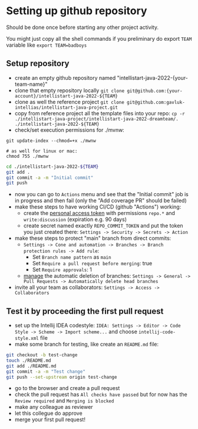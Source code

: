 # Setting up github repository

Should be done once before starting any other project activity.

You might just copy all the shell commands if you preliminary do export `TEAM` variable like `export TEAM=badboys`

## Setup repository

* create an empty github repository named "intellistart-java-2022-{your-team-name}"
* clone that empty repository locally `git clone git@github.com:{your-account}/intellistart-java-2022-${TEAM}`
* clone as well the reference project `git clone git@github.com:gavluk-intellias/intellistart-java-project.git`
* copy from reference project all the template files into your repo: `cp -r ./intellistart-java-project/intellistart-java-2022-dreamteam/. ./intellistart-java-2022-${TEAM}`
* check/set execution permissions for ./mvnw: 

```
git update-index --chmod=+x ./mwnw

# as well for linux or mac:
chmod 755 ./mwnw
```

```sh
cd ./intellistart-java-2022-${TEAM} 
git add . 
git commit -a -m "Initial commit" 
git push
```

* now you can go to `Actions` menu and see that the "Initial commit" job is in progress and then fail (only the "Add coverage PR" should be failed)
* make these steps to have working CI/CD (github "Actions") working:
  * create the [personal access token](https://github.com/settings/tokens) with permissions `repo.*` and `write:discussion` (expiration e.g. 90 days) 
  * create secret named exactly `REPO_COMMIT_TOKEN` and put the token you just created there: `Settings -> Security -> Secrets -> Action`
* make these steps to protect "main" branch from direct commits:
  * `Settings -> Cone and automation -> Branches -> Branch protection rules -> Add rule`:
    * Set `Branch name pattern` as `main`
    * Set `Require a pull request before merging`: true
    * Set `Require approvals`: 1
  * [manage](https://docs.github.com/en/repositories/configuring-branches-and-merges-in-your-repository/configuring-pull-request-merges/managing-the-automatic-deletion-of-branches) the automatic deletion of branches: `Settings -> General -> Pull Requests -> Automatically delete head branches`
* invite all your team as collaborators: `Settings -> Access -> Collaborators`


## Test it by proceeding the first pull request

* set up the Intellij IDEA codestyle: `IDEA: Settings -> Editor -> Code Style -> Scheme -> Import scheme...` and choose `intellij-code-style.xml` file
* make some branch for testing, like create an `README.md` file: 

```sh
git checkout -b test-change 
touch ./README.md 
git add ./README.md 
git commit -a -m "Test change" 
git push --set-upstream origin test-change
```

* go to the browser and create a pull request
* check the pull request has `All checks have passed` but for now has the `Review required` and `Merging is blocked`
* make any colleague as reviewer
* let this collegue do approve
* merge your first pull request!
